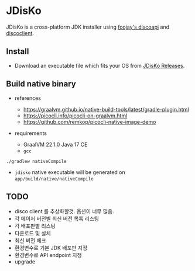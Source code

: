 # JDisKo
JDisKo is a cross-platform JDK installer using
[foojay's discoapi](https://github.com/foojayio/discoapi) and [discoclient](https://github.com/foojayio/discoclient).

## Install
* Download an executable file which fits your OS from [JDisKo Releases](https://github.com/kwon37xi/jdisko/releases).

## Build native binary
* references
  * https://graalvm.github.io/native-build-tools/latest/gradle-plugin.html
  * https://picocli.info/picocli-on-graalvm.html
  * https://github.com/remkop/picocli-native-image-demo

* requirements
  * GraalVM 22.1.0 Java 17 CE
  * `gcc`
```
./gradlew nativeCompile
```
  * `jdisko` native executable will be generated on `app/build/native/nativeCompile`

## TODO
* disco client 를 추상화할것. 옵션이 너무 많음.
* 각 메이저 버전별 최신 버전 목록 리스팅
* 각 배포판별 리스팅
* 다운로드 및 설치
* 최신 버전 체크
* 환경변수로 기본 JDK 배포판 지정
* 환경변수로 API endpoint 지정
* upgrade